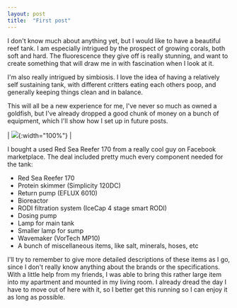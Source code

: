 ```yaml
---
layout: post
title:  "First post"
---
```


I don't know much about anything yet, but I would like to have a beautiful reef tank.
I am especially intrigued by the prospect of growing corals, both soft and hard.
The fluorescence they give off is really stunning, and want to create something that will draw me in with fascination when I look at it.

I'm also really intrigued by simbiosis.
I love the idea of having a relatively self sustaining tank, with different critters eating each others poop, and generally keeping things clean and in balance.

This will all be a new experience for me, I've never so much as owned a goldfish, but I've already dropped a good chunk of money on a bunch of equipment, which I'll show how I set up in future posts.

| ![](/reef/images/PXL_20211003_235813325.jpg){:width="100%"} |

I bought a used Red Sea Reefer 170 from a really cool guy on Facebook marketplace.
The deal included pretty much every component needed for the tank:
* Red Sea Reefer 170
* Protein skimmer (Simplicity 120DC)
* Return pump (EFLUX 6010)
* Bioreactor
* RODI filtration system (IceCap 4 stage smart RODI)
* Dosing pump
* Lamp for main tank
* Smaller lamp for sump
* Wavemaker (VorTech MP10)
* A bunch of miscellaneous items, like salt, minerals, hoses, etc

I'll try to remember to give more detailed descriptions of these items as I go, since I don't really know anything about the brands or the specifications.
With a little help from my friends, I was able to bring this rather large item into my apartment and mounted in my living room.
I already dread the day I have to move out of here with it, so I better get this running so I can enjoy it as long as possible.
